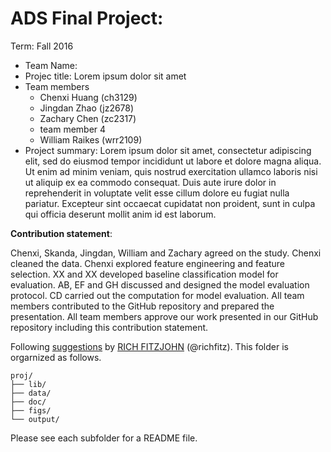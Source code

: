 # ADS Final Project: 

Term: Fall 2016

+ Team Name:
+ Projec title: Lorem ipsum dolor sit amet
+ Team members
	+ Chenxi Huang (ch3129)
	+ Jingdan Zhao (jz2678)
	+ Zachary Chen (zc2317)
	+ team member 4
	+ William Raikes (wrr2109)
+ Project summary: Lorem ipsum dolor sit amet, consectetur adipiscing elit, sed do eiusmod tempor incididunt ut labore et dolore magna aliqua. Ut enim ad minim veniam, quis nostrud exercitation ullamco laboris nisi ut aliquip ex ea commodo consequat. Duis aute irure dolor in reprehenderit in voluptate velit esse cillum dolore eu fugiat nulla pariatur. Excepteur sint occaecat cupidatat non proident, sunt in culpa qui officia deserunt mollit anim id est laborum.
	
**Contribution statement**: 

Chenxi, Skanda, Jingdan, William and Zachary agreed on the study.
Chenxi cleaned the data. Chenxi explored feature engineering and feature selection.
XX and XX developed baseline classification model for evaluation. 
AB, EF and GH discussed and designed the model evaluation protocol. 
CD carried out the computation for model evaluation. 
All team members contributed to the GitHub repository and prepared the presentation. 
All team members approve our work presented in our GitHub repository including this contribution statement.






Following [suggestions](http://nicercode.github.io/blog/2013-04-05-projects/) by [RICH FITZJOHN](http://nicercode.github.io/about/#Team) (@richfitz). This folder is orgarnized as follows.

```
proj/
├── lib/
├── data/
├── doc/
├── figs/
└── output/
```

Please see each subfolder for a README file.
